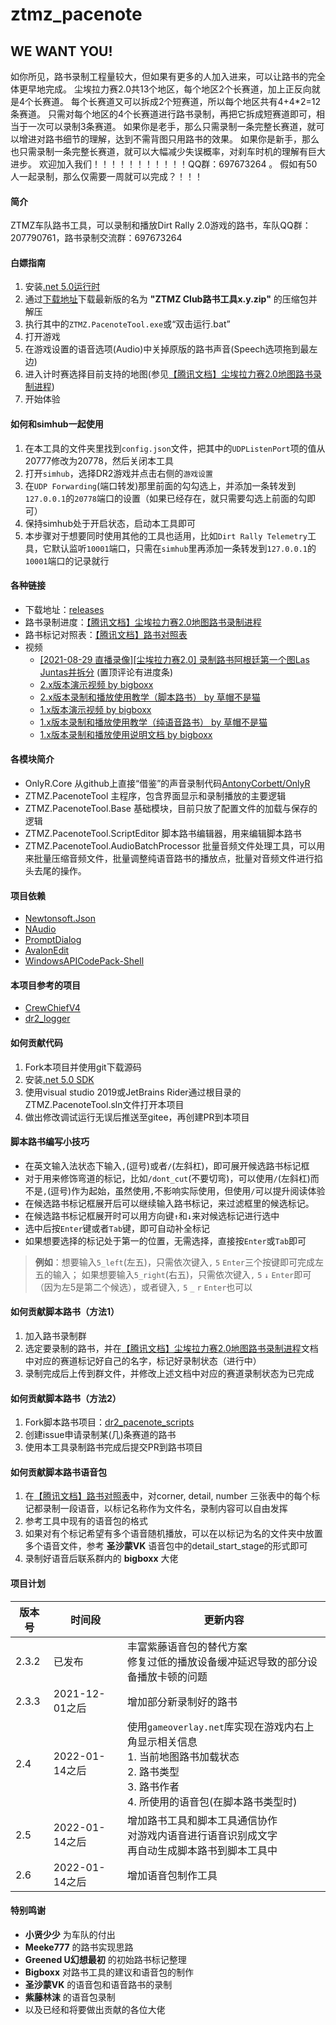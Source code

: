 # ztmz_pacenote

## WE WANT YOU!
如你所见，路书录制工程量较大，但如果有更多的人加入进来，可以让路书的完全体更早地完成。
尘埃拉力赛2.0共13个地区，每个地区2个长赛道，加上正反向就是4个长赛道。
每个长赛道又可以拆成2个短赛道，所以每个地区共有4+4*2=12条赛道。
只需对每个地区的4个长赛道进行路书录制，再把它拆成短赛道即可，相当于一次可以录制3条赛道。
如果你是老手，那么只需录制一条完整长赛道，就可以增进对路书细节的理解，达到不需背图只用路书的效果。
如果你是新手，那么也只需录制一条完整长赛道，就可以大幅减少失误概率，对刹车时机的理解有巨大进步。
欢迎加入我们！！！！！！！！！！！QQ群：697673264 。
假如有50人一起录制，那么仅需要一周就可以完成？！！！

#### 简介
ZTMZ车队路书工具，可以录制和播放Dirt Rally 2.0游戏的路书，车队QQ群：207790761，路书录制交流群：697673264

#### 白嫖指南
1. 安装[.net 5.0运行时](https://dotnet.microsoft.com/download/dotnet/thank-you/runtime-desktop-5.0.9-windows-x64-installer)
2. 通过[下载地址](https://gitee.com/ztmz/ztmz_pacenote/releases)下载最新版的名为 __"ZTMZ Club路书工具x.y.zip"__ 的压缩包并解压
3. 执行其中的`ZTMZ.PacenoteTool.exe`或“双击运行.bat”
4. 打开游戏
5. 在游戏设置的语音选项(Audio)中关掉原版的路书声音(Speech选项拖到最左边)
6. 进入计时赛选择目前支持的地图(参见[【腾讯文档】尘埃拉力赛2.0地图路书录制进程](https://docs.qq.com/sheet/DVVljT3dMWkpYSWdH))
7. 开始体验

#### 如何和simhub一起使用
1. 在本工具的文件夹里找到`config.json`文件，把其中的`UDPListenPort`项的值从20777修改为20778，然后关闭本工具
2. 打开`simhub`，选择DR2游戏并点击右侧的`游戏设置`
3. 在`UDP Forwarding`(端口转发)那里前面的勾勾选上，并添加一条转发到`127.0.0.1`的`20778`端口的设置（如果已经存在，就只需要勾选上前面的勾即可）
4. 保持simhub处于开启状态，启动本工具即可
5. 本步骤对于想要同时使用其他的工具也适用，比如`Dirt Rally Telemetry`工具，它默认监听`10001`端口，只需在`simhub`里再添加一条转发到`127.0.0.1`的`10001`端口的记录就行

#### 各种链接
* 下载地址：[releases](https://gitee.com/ztmz/ztmz_pacenote/releases)
* 路书录制进度：[【腾讯文档】尘埃拉力赛2.0地图路书录制进程](https://docs.qq.com/sheet/DVVljT3dMWkpYSWdH)
* 路书标记对照表：[【腾讯文档】路书对照表](https://docs.qq.com/sheet/DVVlVZFdCWldkdXBi)
* 视频
    - [\[2021-08-29 直播录像\]\[尘埃拉力赛2.0\] 录制路书阿根廷第一个图Las Juntas并拆分](https://www.bilibili.com/video/BV1yQ4y1178R/) (置顶评论有进度条)
    - [2.x版本演示视频 by bigboxx](https://www.bilibili.com/video/BV1jv411J7aL)
    - [2.x版本录制和播放使用教学（脚本路书） by 草帽不是猫](https://www.bilibili.com/video/BV1a64y1i7vs)
    - [1.x版本演示视频 by bigboxx](https://www.bilibili.com/video/BV1Kh411r7PX)
    - [1.x版本录制和播放使用教学（纯语音路书） by 草帽不是猫](https://www.bilibili.com/video/BV1Ev411n7v9)
    - [1.x版本录制和播放使用说明文档 by bigboxx](https://www.bilibili.com/read/cv12176546)


#### 各模块简介
* OnlyR.Core
从github上直接“借鉴”的声音录制代码[AntonyCorbett/OnlyR](https://github.com/AntonyCorbett/OnlyR)
* ZTMZ.PacenoteTool
主程序，包含界面显示和录制播放的主要逻辑
* ZTMZ.PacenoteTool.Base
基础模块，目前只放了配置文件的加载与保存的逻辑
* ZTMZ.PacenoteTool.ScriptEditor
脚本路书编辑器，用来编辑脚本路书
* ZTMZ.PacenoteTool.AudioBatchProcessor
批量音频文件处理工具，可以用来批量压缩音频文件，批量调整纯语音路书的播放点，批量对音频文件进行掐头去尾的操作。

#### 项目依赖
* [Newtonsoft.Json](https://www.newtonsoft.com/json)
* [NAudio](https://github.com/naudio/NAudio)
* [PromptDialog](https://github.com/manuelcanepa/wpf-prompt-dialog)
* [AvalonEdit](http://avalonedit.net/)
* [WindowsAPICodePack-Shell](https://github.com/aybe/Windows-API-Code-Pack-1.1)
#### 本项目参考的项目
* [CrewChiefV4](https://gitlab.com/mr_belowski/CrewChiefV4)
* [dr2_logger](https://github.com/ErlerPhilipp/dr2_logger)

#### 如何贡献代码
1. Fork本项目并使用git下载源码
2. 安装[.net 5.0 SDK](https://dotnet.microsoft.com/download/dotnet/thank-you/sdk-5.0.303-windows-x64-installer)
3. 使用visual studio 2019或JetBrains Rider通过根目录的ZTMZ.PacenoteTool.sln文件打开本项目
4. 做出修改调试运行无误后推送至gitee，再创建PR到本项目

#### 脚本路书编写小技巧
- 在英文输入法状态下输入`,`(逗号)或者`/`(左斜杠)，即可展开候选路书标记框
- 对于用来修饰弯道的标记，比如`/dont_cut`(不要切弯)，可以使用`/`(左斜杠)而不是`,`(逗号)作为起始，虽然使用`,`不影响实际使用，但使用`/`可以提升阅读体验
- 在候选路书标记框展开后可以继续输入路书标记，来过滤框里的候选标记。
- 在候选路书标记框展开时可以用方向键`↑`和`↓`来对候选标记进行选中
- 选中后按`Enter`键或者`Tab`键，即可自动补全标记
- 如果想要选择的标记处于第一的位置，无需选择，直接按`Enter`或`Tab`即可

> **例如**：想要输入`5_left`(左五)，只需依次键入`,` `5` `Enter`三个按键即可完成左五的输入；
> 如果想要输入`5_right`(右五)，只需依次键入`,` `5` `↓` `Enter`即可（因为左5是第二个候选），或者键入`,` `5` `_` `r` `Enter`也可以

#### 如何贡献脚本路书（方法1）
1. 加入路书录制群
2. 选定要录制的路书，并在[【腾讯文档】尘埃拉力赛2.0地图路书录制进程](https://docs.qq.com/sheet/DVVljT3dMWkpYSWdH)文档中对应的赛道标记好自己的名字，标记好录制状态（进行中）
3. 录制完成后上传到群文件，并修改上述文档中对应的赛道录制状态为已完成

#### 如何贡献脚本路书（方法2）
1. Fork脚本路书项目：[dr2_pacenote_scripts](https://gitee.com/ztmz/dr2_pacenote_scripts)
2. 创建issue申请录制某(几)条赛道的路书
3. 使用本工具录制路书完成后提交PR到路书项目

#### 如何贡献脚本路书语音包
1. 在[【腾讯文档】路书对照表](https://docs.qq.com/sheet/DVVlVZFdCWldkdXBi)中，对corner, detail, number 三张表中的每个标记都录制一段语音，以标记名称作为文件名，录制内容可以自由发挥
2. 参考工具中现有的语音包的格式
3. 如果对有个标记希望有多个语音随机播放，可以在以标记为名的文件夹中放置多个语音文件，参考 __圣沙蒙VK__ 语音包中的detail_start_stage的形式即可
4. 录制好语音后联系群内的 __bigboxx__ 大佬

#### 项目计划
版本号 | 时间段 | 更新内容
------|-------|---------
2.3.2 | 已发布 | 丰富紫藤语音包的替代方案<br />修复过低的播放设备缓冲延迟导致的部分设备播放卡顿的问题
2.3.3 | 2021-12-01之后 | 增加部分新录制好的路书
2.4   | 2022-01-14之后 | 使用`gameoverlay.net`库实现在游戏内右上角显示相关信息<br />1. 当前地图路书加载状态<br />2. 路书类型<br />3. 路书作者<br />4. 所使用的语音包(在脚本路书类型时)
2.5   | 2022-01-14之后 | 增加路书工具和脚本工具通信协作<br />对游戏内语音进行语音识别成文字<br />再自动生成脚本路书到脚本工具中
2.6   | 2022-01-14之后 | 增加语音包制作工具

#### 特别鸣谢
* __小贤少少__ 为车队的付出
* __Meeke777__ 的路书实现思路
* __Greened U幻想最初__ 的初始路书标记整理
* __Bigboxx__ 对路书工具的建议和语音包的制作
* __圣沙蒙VK__ 的语音包和语音路书的录制
* __紫藤林沫__ 的语音包录制
* 以及已经和将要做出贡献的各位大佬
